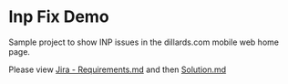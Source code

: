 # Inp Fix Demo

Sample project to show INP issues in the dillards.com mobile web home page.

Please view [Jira - Requirements.md](./Jira%20-%20Requirements.md) and then [Solution.md](./Solution.md)



